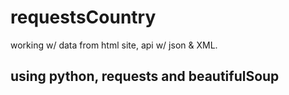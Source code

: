 # requestsCountry

working w/ data from html site, api w/ json & XML.

## using python, requests and beautifulSoup
